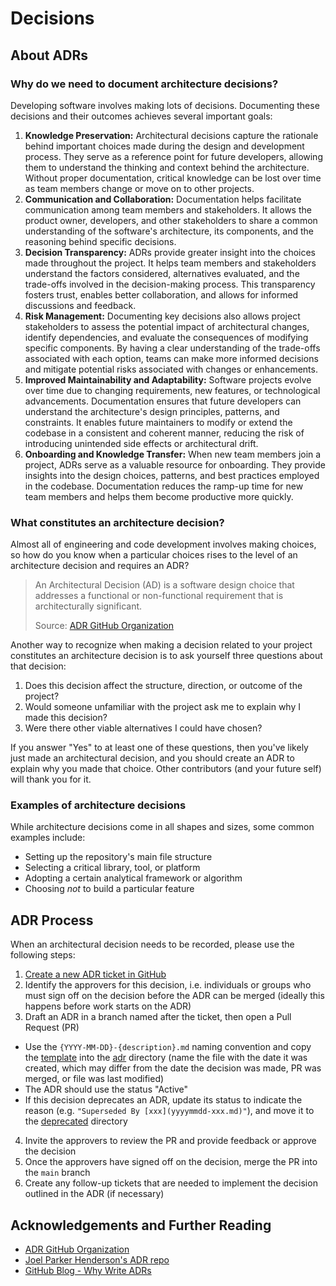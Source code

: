 # Decisions

## About ADRs

### Why do we need to document architecture decisions?

Developing software involves making lots of decisions. Documenting these decisions and their outcomes achieves several important goals:

1. **Knowledge Preservation:** Architectural decisions capture the rationale behind important choices made during the design and development process. They serve as a reference point for future developers, allowing them to understand the thinking and context behind the architecture. Without proper documentation, critical knowledge can be lost over time as team members change or move on to other projects.
2. **Communication and Collaboration:** Documentation helps facilitate communication among team members and stakeholders. It allows the product owner, developers, and other stakeholders to share a common understanding of the software's architecture, its components, and the reasoning behind specific decisions.
3. **Decision Transparency:** ADRs provide greater insight into the choices made throughout the project. It helps team members and stakeholders understand the factors considered, alternatives evaluated, and the trade-offs involved in the decision-making process. This transparency fosters trust, enables better collaboration, and allows for informed discussions and feedback.
4. **Risk Management:** Documenting key decisions also allows project stakeholders to assess the potential impact of architectural changes, identify dependencies, and evaluate the consequences of modifying specific components. By having a clear understanding of the trade-offs associated with each option, teams can make more informed decisions and mitigate potential risks associated with changes or enhancements.
5. **Improved Maintainability and Adaptability:** Software projects evolve over time due to changing requirements, new features, or technological advancements. Documentation ensures that future developers can understand the architecture's design principles, patterns, and constraints. It enables future maintainers to modify or extend the codebase in a consistent and coherent manner, reducing the risk of introducing unintended side effects or architectural drift.
6. **Onboarding and Knowledge Transfer:** When new team members join a project, ADRs serve as a valuable resource for onboarding. They provide insights into the design choices, patterns, and best practices employed in the codebase. Documentation reduces the ramp-up time for new team members and helps them become productive more quickly.

### What constitutes an architecture decision?

Almost all of engineering and code development involves making choices, so how do you know when a particular choices rises to the level of an architecture decision and requires an ADR?

> An Architectural Decision (AD) is a software design choice that addresses a functional or non-functional requirement that is architecturally significant.
>
> Source: [ADR GitHub Organization](adr/)

Another way to recognize when making a decision related to your project constitutes an architecture decision is to ask yourself three questions about that decision:

1. Does this decision affect the structure, direction, or outcome of the project?
2. Would someone unfamiliar with the project ask me to explain why I made this decision?
3. Were there other viable alternatives I could have chosen?

If you answer "Yes" to at least one of these questions, then you've likely just made an architectural decision, and you should create an ADR to explain why you made that choice. Other contributors (and your future self) will thank you for it.

### Examples of architecture decisions

While architecture decisions come in all shapes and sizes, some common examples include:

* Setting up the repository's main file structure
* Selecting a critical library, tool, or platform
* Adopting a certain analytical framework or algorithm
* Choosing _not_ to build a particular feature

## ADR Process

When an architectural decision needs to be recorded, please use the following steps:

1. [Create a new ADR ticket in GitHub](https://github.com/HHS/simpler-grants-gov/issues/new/choose)
2. Identify the approvers for this decision, i.e. individuals or groups who must sign off on the decision before the ADR can be merged (ideally this happens before work starts on the ADR)
3. Draft an ADR in a branch named after the ticket, then open a Pull Request (PR)

* Use the `{YYYY-MM-DD}-{description}.md` naming convention and copy the [template](template.md) into the [adr](adr/) directory (name the file with the date it was created, which may differ from the date the decision was made, PR was merged, or file was last modified)
* The ADR should use the status "Active"
* If this decision deprecates an ADR, update its status to indicate the reason (e.g. `"Superseded By [xxx](yyyymmdd-xxx.md)"`), and move it to the [deprecated](../../decisions/deprecated/) directory

4. Invite the approvers to review the PR and provide feedback or approve the decision
5. Once the approvers have signed off on the decision, merge the PR into the `main` branch
6. Create any follow-up tickets that are needed to implement the decision outlined in the ADR (if necessary)

## Acknowledgements and Further Reading

* [ADR GitHub Organization](adr/)
* [Joel Parker Henderson's ADR repo](../../decisions/joel/)
* [GitHub Blog - Why Write ADRs](../../decisions/github/)
